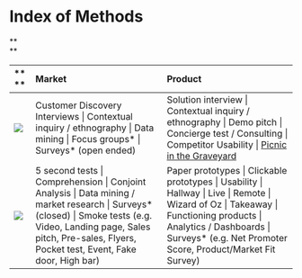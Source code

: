 # Index of Methods

**  
**

| ** ** | **Market** | **Product** |
| :--- | :--- | :--- |
| ![](https://docs.google.com/a/trikro.com/drawings/d/sfVkgrEqjjkWayQrqINFdDw/image?w=59&h=176&rev=1&ac=1) | Customer Discovery Interviews \| Contextual inquiry / ethnography \| Data mining \| Focus groups\* \| Surveys\* \(open ended\) | Solution interview \| Contextual inquiry / ethnography \| Demo pitch \| Concierge test / Consulting \| Competitor Usability \| [Picnic in the Graveyard](http://www.skmurphy.com/blog/2012/03/06/pretotyping-techniques-for-building-the-right-product/) |
| ![](https://docs.google.com/a/trikro.com/drawings/d/senHrEGRarvimexiGJAlDkA/image?w=54&h=150&rev=1&ac=1) | 5 second tests \| Comprehension \| Conjoint Analysis \| Data mining / market research \| Surveys\* \(closed\) \| Smoke tests \(e.g. Video, Landing page, Sales pitch, Pre-sales, Flyers, Pocket test, Event, Fake door, High bar\) | Paper prototypes \| Clickable prototypes \| Usability \| Hallway \| Live \| Remote \| Wizard of Oz \| Takeaway \| Functioning products \| Analytics / Dashboards \| Surveys\* \(e.g. Net Promoter Score, Product/Market Fit Survey\) |



